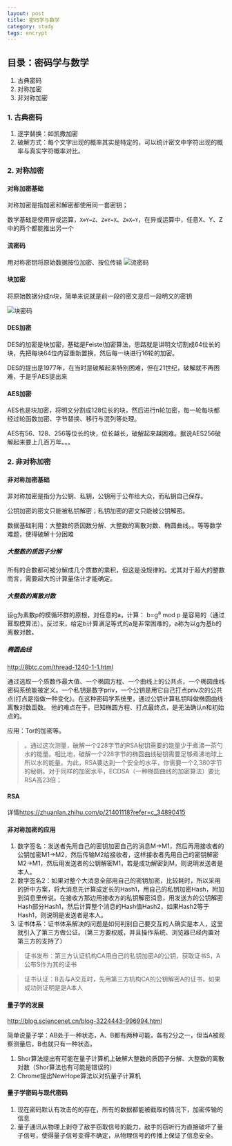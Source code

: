 ```yaml
---
layout: post
title: 密码学与数学
category: study
tags: encrypt
---
```


## 目录：密码学与数学
1. 古典密码
2. 对称加密
3. 非对称加密

### 1. 古典密码
1. 逐字替换：如凯撒加密
2. 破解方式：每个文字出现的概率其实是特定的，可以统计密文中字符出现的概率与真实字符概率对比。
<!-- more -->

### 2. 对称加密

#### 对称加密基础

对称加密是指加密和解密都使用同一套密钥；

数学基础是使用异或运算，`X⊕Y=Z`、`Z⊕Y=X`、`Z⊕X=Y`，在异或运算中，任意X、Y、Z中的两个都能推出另一个

#### 流密码
用对称密钥将原始数据按位加密、按位传输
![流密码](https://pic1.zhimg.com/6c82dafb6a74dd25da43a500621df5fc_r.png)

#### 块加密
将原始数据分成n块，简单来说就是前一段的密文是后一段明文的密钥

![块密码](https://pic3.zhimg.com/30e3585fe165ba74bac56808f87f5cb6_r.png)

#### DES加密
DES的加密是块加密，基础是Feistel加密算法，思路就是讲明文切割成64位长的块，先把每块64位内容重新置换，然后每一块进行16轮的加密。

DES的提出是1977年，在当时是破解起来特别困难，但在21世纪，破解就不再困难，于是乎AES提出来

#### AES加密
AES也是块加密，将明文分割成128位长的块，然后进行n轮加密，每一轮每块都经过轮函数加密、字节替换、移行与混列等处理。

AES有56、128、256等位长的块，位长越长，破解起来越困难。据说AES256破解起来要上几百万年。。。

### 2. 非对称加密

#### 非对称加密基础

非对称加密是指分为公钥、私钥，公钥用于公布给大众，而私钥自己保存。

公钥加密的密文只能被私钥解密；私钥加密的密文只能被公钥解密。

数据基础利用：大整数的质因数分解、大整数的离散对数、椭圆曲线。。等等数学难题，使得破解十分困难

##### 大整数的质因子分解
所有的合数都可被分解成几个质数的乘积，但这是没规律的。尤其对于超大的整数而言，需要超大的计算量估计才能确定。


##### 大整数的离散对数
设g为素数p的模循环群的原根，对任意的a，计算：
b=g<sup>a</sup> mod p
是容易的（通过幂取模算法）。反过来，给定b计算满足等式的a是非常困难的，a称为以g为基b的离散对数。

##### 椭圆曲线
<http://8btc.com/thread-1240-1-1.html>

通过选取一个质数作最大值、一个椭圆方程、一个曲线上的公共点，一个椭圆曲线密码系统能被定义。一个私钥是数字priv，一个公钥是用它自己打点priv次的公共点(打点是指做一种变化)。在这种密码学系统里，通过公钥计算私钥叫做椭圆曲线离散对数函数。
他的难点在于，已知椭圆方程、打点最终点，是无法确认n和初始点的。

应用：Tor的加密等。

>。通过这次测量，破解一个228字节的RSA秘钥需要的能量少于煮沸一茶勺水的能量。相比地，破解一个228字节的椭圆曲线秘钥需要足够煮沸地球上所以水的能量。为此，RSA要达到一个安全的水平，你需要一个2,380字节的秘钥。对于同样的加密水平，ECDSA（一种椭圆曲线的加密算法）要比RSA高23倍；

#### RSA
详情<https://zhuanlan.zhihu.com/p/21401118?refer=c_34890415>

#### 非对称加密的应用
1. 数字签名：发送者先用自己的密钥加密自己的消息M->M1，然后再用接收者的公钥加密M1->M2，然后传输M2给接收者，这样接收者先用自己的密钥解密M2->M1，然后用发送者的公钥解密M1，若是成功解密到M，则说明发送者是本人。
2. 数字签名2：如果对整个大消息全部用自己的密钥加密，比较耗时，所以采用的折中方案，将大消息先计算成定长的Hash1，用自己的私钥加密Hash，附加到消息里传说。在接收方那边用接收方的私钥解密消息，用发送方的公钥解密Hash部分Hash1，然后计算整个消息的Hash值Hash2，如果Hash2等于Hash1，则说明是发送者是本人。
3. 证书体系：证书体系解决的问题是如何判别自己要交互的人确实是本人，这里就引入了第三方做公证。（第三方要权威，并且操作系统、浏览器已经内置对第三方的支持了）

> 证书发布：第三方认证机构CA用自己的私钥加密A的公钥，获取证书S，A公布S作为其的证书

> 证书认证：B去与A交互时，先用第三方机构CA的公钥解密A的证书，如果成功则证明是是A本人


#### 量子学的发展
<http://blog.sciencenet.cn/blog-3224443-996994.html>

简单说量子学：AB处于一种状态，A、B都有两种可能，各有2分之一，但当A被观察测量后，B也就只有一种状态。

1. Shor算法提出有可能在量子计算机上破解大整数的质因子分解、大整数的离散对数（Shor算法也有可能是错误的）
2. Chrome提出NewHope算法以对抗量子计算机

#### 量子学密码与现代密码
1. 现在密码默认有攻击的的存在，所有的数据都能被截取的情况下，加密传输的信息
2. 量子通讯从物理上剥夺了敌手窃取信号的能力，敌手的窃听行为直接破坏了量子信号，使得量子信号变得不确定，从物理信号的传播上保证了信息安全。
